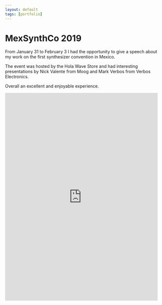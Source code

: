 ```yaml
---
layout: default
tags: [portfolio]
---
```

# MexSynthCo 2019

 From January 31 to February 3 I had the opportunity to give a speech about my work on the first synthesizer convention in Mexico.

 The event was hosted by the Hola Wave Store and had interesting presentations by Nick Valente from Moog and Mark Verbos from Verbos Electronics.

 Overall an excellent and enjoyable experience.

<iframe src="https://www.facebook.com/plugins/post.php?href=https%3A%2F%2Fwww.facebook.com%2Fmianmogra%2Fposts%2F10156256747824211&width=500" width="500" height="681" style="border:none;overflow:hidden" scrolling="no" frameborder="0" allowTransparency="true" allow="encrypted-media"></iframe>
